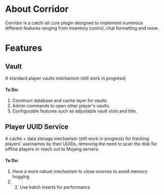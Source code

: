 # About Corridor
Corridor is a catch-all core plugin designed to implement numerous different features ranging from inventory control, chat formatting and more. 

# Features

## Vault
A standard player vaults mechanism (still work in progress)
#### To Do:
1. Construct database and cache layer for vaults.
2. Admin commands to open other player's vaults.
3. Configurable features such as adjustable vault slots and title.

## Player UUID Service
A cache + data storage mechanism (still work in progress) for tracking players' usernames by their UUIDs, removing the need to scan the disk for offline players or reach out to Mojang servers.
#### To Do:
1. Have a more robust mechanism to close sources to avoid memory hogging
2. 2. Use batch inserts for performance
